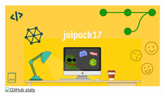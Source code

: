 ![ReadMeImage](https://github.com/jaipack17/jaipack17/blob/main/jaipack17_READme_70.png?raw=true) 
[![GitHub stats](https://github-readme-stats.vercel.app/api?username=jaipack17)](https://github.com/jaipack17/github-readme-stats)
